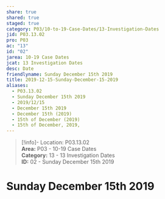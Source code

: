 ```yaml
---  
share: true  
shared: true  
staged: true  
category: P03/10-to-19-Case-Dates/13-Investigation-Dates  
jid: P03.13.02  
pro: P03  
ac: "13"  
id: "02"  
jarea: 10-19 Case Dates  
jcat: 13 Investigation Dates  
desc: Date  
friendlyname: Sunday December 15th 2019  
title: 2019-12-15-Sunday-December-15-2019  
aliases:  
  - P03.13.02  
  - Sunday December 15th 2019  
  - 2019/12/15  
  - December 15th 2019  
  - December 15th (2019)  
  - 15th of December (2019)  
  - 15th of December, 2019,  
---  
```

  
>[!info]- Location: P03.13.02  
>**Area:** P03 - 10-19 Case Dates  
>**Category:** 13 - 13 Investigation Dates  
>**ID:** 02 - Sunday December 15th 2019  
  
# Sunday December 15th 2019  
